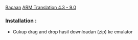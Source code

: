 [Bacaan](https://pentester.land/tips-n-tricks/2018/10/19/installing-arm-android-apps-on-genymotion-devices.html)
[ARM Translation 4.3 - 9.0](https://github.com/m9rco/Genymotion_ARM_Translation)

### Installation :
- Cukup drag and drop hasil downloadan (zip) ke emulator